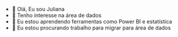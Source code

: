 - 👋 Olá,  Eu sou Juliana
- 👀 Tenho interesse na área de dados
- 🌱 Eu estou aprendendo ferramentas como Power BI e estatística
- 💞️ Eu estou procurando trabalho para migrar para área de dados



<!---
JulianaQDatascience/JulianaQDatascience is a ✨ special ✨ repository because its `README.md` (this file) appears on your GitHub profile.
You can click the Preview link to take a look at your changes.
--->
